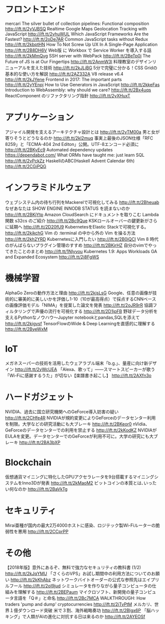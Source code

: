 

# フロントエンド
mercari The silver bullet of collection pipelines: Functional composition http://ift.tt/2yVJBSQ
Realtime Google Maps Geolocation Tracking with JavaScript http://ift.tt/2vhuWUL
Which JavaScript Frameworks Are the Fastest? http://ift.tt/2oDe7AR
Common JavaScript tasks without Redux http://ift.tt/2kbptHN
How To Not Screw Up UX In A Single-Page Application http://ift.tt/2B8DH6V
Web版 に Workbox で Service Worker を導入する話 http://ift.tt/2kMmQvg
SSH server with WebPack http://ift.tt/2BeTp0i
The Future of JS is at Our Fingertips http://ift.tt/2AnmW3l
料理教室のデザインリニューアルを支えた技術 http://ift.tt/2kJLjBG
5分で完璧に分かる！CSS Gridの基本的な使い方を解説 http://ift.tt/2AZ332A
V8 release v6.4 http://ift.tt/2kJYene
Frontend in 2017: The important parts http://ift.tt/2yYEnpj
How to Use Generators in JavaScript http://ift.tt/2kkeFas
Introduction to WebAssembly: why should we care? http://ift.tt/2Bx4uqs
ReactComponent のリファクタリング指針 http://ift.tt/2yXHuxT

# アプリケーション
アジャイル開発を支えるアーキテクチャ設計とは http://ift.tt/2yTM00a
男と女が寄りそうとどうなるのか http://ift.tt/2kl2muq
事実上最後のJSON仕様「RFC 8259」と「ECMA-404 2nd Editon」公開。UTF-8エンコード必須に http://ift.tt/2BKyEc9
Automated dependency updates https://dependabot.com/
What ORMs have taught me: just learn SQL http://ift.tt/2vPckZz
HaskellのABC(Haskell Advent Calendar 6th) http://ift.tt/2CGiPQG

# インフラミドルウェア
ウェブシステム内の待ち行列をMackerelで可視化してみる http://ift.tt/2Bheuab
なぜあなたは SHOW ENGINE INNODB STATUS を読まないのか http://ift.tt/2BKjYtp
Amazon CloudSearch にドキュメントを取りこむ Lambda 関数 s32cs のご紹介 http://ift.tt/2Bc9Que
KSKロールオーバーの鍵更新がさらに延期へ http://ift.tt/2D20fU9
KubernetesをElastic Stackで可視化する。 http://ift.tt/2kikchG
Vim の :terminal の中から外の Vim を操る方法 http://ift.tt/2kh2YRD
Kubernetesに入門したい http://ift.tt/2B0iQCl
Vim 8 時代のがんばらないプラグイン管理のすすめ http://ift.tt/2BKjrHZ
自分のvimでやってきたことのまとめ http://ift.tt/1NIyvou
Kubernetes 1.9: Apps Workloads GA and Expanded Ecosystem http://ift.tt/2j8FgWS

# 機械学習
AlphaGo Zeroの動作方法と理由 http://ift.tt/2kjsLsG
Google、任意の画像が技術的に審美的に美しいかを評価し1-10（10が最高得点）で採点するCNNベースの画像評価モデル「NIMA」を提案した論文を発表 http://ift.tt/2oJR9rR
協調フィルタリングで声優の流行を可視化する http://ift.tt/2D1ipFB
野球データ分析を支えるPythonなノウハウ〜Jupyter notebookとpandas,SQLを添えて http://ift.tt/2kigvsf
TensorFlowのWide & Deep Learningを直感的に理解する http://ift.tt/2ByeWxM

# IoT
メガネスーパーの技術を活用したウェアラブル端末「b.g.」、量産に向け新デザイン http://ift.tt/2yWcUEA
「Alexa、歌って」――スマートスピーカーが歌う「Wi-Fiに感謝するうた」が切ない【楽譜書き起こし】 http://ift.tt/2AXfn3o

# ハードガジェット
NVIDIA、過去に国立研究機関へのGeForce導入妨害の疑い http://ift.tt/2CHfe4R
NVIDIAが規約変更によりGeForceのデータセンター利用を制限。大学などの研究活動にも大ブレーキ http://ift.tt/2BKeor0
nVidia、GeForceのデータセンターでの利用を禁止する http://ift.tt/2kKodKZ
NVIDIAがEULAを変更。データセンターでのGeForceが利用不可に。大学の研究にも大ブレーキ http://ift.tt/2BA3bXP

# Blockchain
仮想通貨マイニングに特化したGPUアクセラレータを9台搭載するマイニングシステムをInno3Dが発表 http://ift.tt/2kMaoM2
ビットコインの本質とは､いったい何なのか http://ift.tt/2BaVkTg

# セキュリティ
Mirai亜種が国内の最大2万4000ホストに感染、ロジテック製Wi-Fiルーターの脆弱性を悪用 http://ift.tt/2CCprPP

# その他
【2018年版】意外にあるぞ、無料で強力なセキュリティの教科書 (1/2) http://ift.tt/2kJqYMU
「さくらのVPS」お試し期間中の利用方法についてのお願い http://ift.tt/2kKhAbz
ネットワークバイトオーダーの公式な参照先はエイプリルフール http://ift.tt/2oI9jud
シミュレータを作りながら量子コンピュータの仕組みを理解する http://ift.tt/2BEPaum
マイクロソフト、新開発の量子コンピュータ言語を「Q＃」と命名 http://ift.tt/2Bc7MCA
WALKTHROUGH: How traders 'pump and dump' cryptocurrencies http://ift.tt/2iTvPtM
メルカリ、世界１億ダウンロード突破 米で３割、海外戦略奏功 http://ift.tt/2BIgx6P
「脳ハッキング」で人類がAIの進化に対抗する日は来るのか http://ift.tt/2AYEOSf



